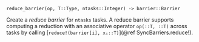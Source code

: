     reduce_barrier(op, T::Type, ntasks::Integer) -> barrier::Barrier

Create a *reduce barrier* for `ntasks` tasks.  A reduce barrier supports
computing a reduction with an associative operator `op(::T, ::T)` across tasks
by calling [`reduce!(barrier[i], xᵢ::T)`](@ref SyncBarriers.reduce!).
